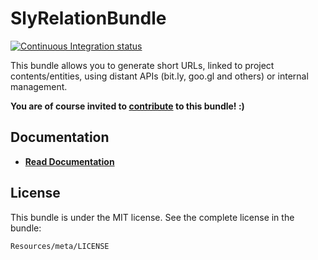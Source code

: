 SlyRelationBundle
====================

[![Continuous Integration status](https://secure.travis-ci.org/Ph3nol/RelationBundle.png)](http://travis-ci.org/Ph3nol/RelationBundle)

This bundle allows you to generate short URLs, linked to project contents/entities, using distant APIs (bit.ly, goo.gl and others) or internal management.

**You are of course invited to [contribute](https://github.com/Ph3nol/RelationBundle/contributors) to this bundle! :)**

## Documentation

- **[Read Documentation](https://github.com/Ph3nol/RelationBundle/blob/master/Resources/doc/index.markdown)**

## License

This bundle is under the MIT license. See the complete license in the bundle:

```
Resources/meta/LICENSE
```

